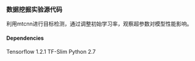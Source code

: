 ### 数据挖掘实验源代码

利用mtcnn进行目标检测，通过调整初始学习率，观察超参数对模型性能影响。
#### Dependencies
Tensorflow 1.2.1
TF-Slim
Python 2.7
